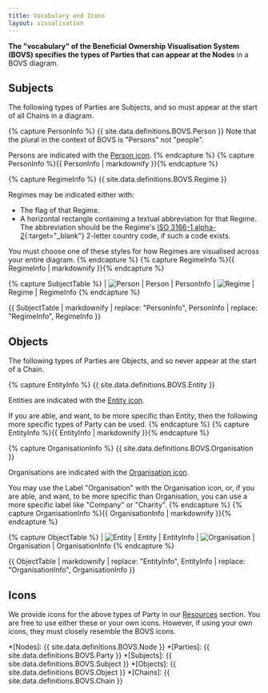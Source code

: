 ```yaml
---
title: Vocabulary and Icons
layout: visualisation
---
```


**The "vocabulary" of the Beneficial Ownership Visualisation System (BOVS) specifies the types of Parties that can appear at the Nodes** in a BOVS diagram.


## Subjects

The following types of Parties are Subjects, and so must appear at the start of all Chains in a diagram.

{% capture PersonInfo %}
{{ site.data.definitions.BOVS.Person }} Note that the plural in the context of BOVS is "Persons" not "people".

Persons are indicated with the [Person icon](/visualisation/resources).
{% endcapture %}
{% capture PersonInfo %}{{ PersonInfo | markdownify }}{% endcapture %}

{% capture RegimeInfo %}
{{ site.data.definitions.BOVS.Regime }}

Regimes may be indicated either with:

* The flag of that Regime.
* A horizontal rectangle containing a textual abbreviation for that Regime. The abbreviation should be the Regime's [ISO 3166-1 alpha-2](https://en.wikipedia.org/wiki/ISO_3166-1_alpha-2){:target="_blank"} 2-letter country code, if such a code exists.

You must choose one of these styles for how Regimes are visualised across your entire diagram.
{% endcapture %}
{% capture RegimeInfo %}{{ RegimeInfo | markdownify }}{% endcapture %}

{% capture SubjectTable %}
| ![Person](bovs-person.jpg) | Person | PersonInfo
| ![Regime](bovs-regime.jpg) | Regime | RegimeInfo
{% endcapture %}

{{ SubjectTable | markdownify
  | replace: "PersonInfo", PersonInfo
  | replace: "RegimeInfo", RegimeInfo
}}


## Objects

The following types of Parties are Objects, and so never appear at the start of a Chain.

{% capture EntityInfo %}
{{ site.data.definitions.BOVS.Entity }}

Entities are indicated with the [Entity icon](/visualisation/resources).

If you are able, and want, to be more specific than Entity, then the following more specific types of Party can be used.
{% endcapture %}
{% capture EntityInfo %}{{ EntityInfo | markdownify }}{% endcapture %}

{% capture OrganisationInfo %}
{{ site.data.definitions.BOVS.Organisation }}

Organisations are indicated with the [Organisation icon](/visualisation/resources).

You may use the Label "Organisation" with the Organisation icon, or, if you are able, and want, to be more specific than Organisation, you can use a more specific label like "Company" or "Charity".
{% endcapture %}
{% capture OrganisationInfo %}{{ OrganisationInfo | markdownify }}{% endcapture %}

{% capture ObjectTable %}
| ![Entity](bovs-person.jpg)       | Entity       | EntityInfo
| ![Organisation](bovs-regime.jpg) | Organisation | OrganisationInfo
{% endcapture %}

{{ ObjectTable | markdownify
  | replace: "EntityInfo", EntityInfo
  | replace: "OrganisationInfo", OrganisationInfo
}}


## Icons

We provide icons for the above types of Party in our [Resources](/visualisation/resources) section. You are free to use either these or your own icons. However, if using your own icons, they must closely resemble the BOVS icons.


*[Nodes]: {{ site.data.definitions.BOVS.Node }}
*[Parties]: {{ site.data.definitions.BOVS.Party }}
*[Subjects]: {{ site.data.definitions.BOVS.Subject }}
*[Objects]: {{ site.data.definitions.BOVS.Object }}
*[Chains]: {{ site.data.definitions.BOVS.Chain }}